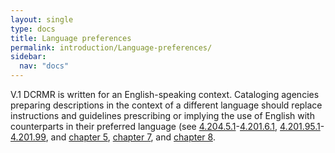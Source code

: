 ```yaml
---
layout: single
type: docs
title: Language preferences
permalink: introduction/Language-preferences/
sidebar:
  nav: "docs"
---
```


<a name="V.1">V.1</a> DCRMR is written for an English-speaking context. Cataloging agencies preparing descriptions in the context of a different language should replace instructions and guidelines prescribing or implying the use of English with counterparts in their preferred language (see [4.204.5.1](/DCRMR/ppdm/Place-of-publication/#4.201.5.1)-[4.201.6.1](/DCRMR/ppdm/Place-of-publication/#4.201.6.1), [4.201.95.1](/DCRMR/ppdm/Place-of-publication/#4.201.95.1)-[4.201.99](/DCRMR/ppdm/Place-of-publication/#4.201.99.1), and [chapter 5](/DCRMR/phys-desc/), [chapter 7](/DCRMR/other-notes/), and [chapter 8](/DCRMR/notes-on-items/).